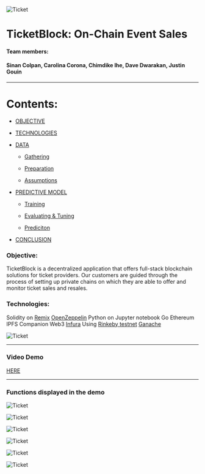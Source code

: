 ![Ticket](image/ETKN.png)

# TicketBlock: On-Chain Event Sales 

#### Team members:
#### Sinan Colpan, Carolina Corona, Chimdike Ihe, Dave Dwarakan, Justin Gouin
---


# Contents:

- [OBJECTIVE](#objective)

- [TECHNOLOGIES](#technologies)

- [DATA](#data)
    - [Gathering](#gathering)

    - [Preparation](#preparation)

    - [Assumptions](#assumptions)

- [PREDICTIVE MODEL](#predictive-model)
	- [Training](#training)

    - [Evaluating & Tuning](#evaluating-&-tuning)

	- [Prediciton](#prediction)	
	
- [CONCLUSION](#conclusion)

### Objective:

TicketBlock is a decentralized application that offers full-stack blockchain solutions for ticket providers. Our customers are guided through the process of setting up private chains on which they are able to offer and monitor ticket sales and resales. 

### Technologies:

Solidity on [Remix](https://remix.ethereum.org/#optimize=false&runs=200&evmVersion=null)
[OpenZeppelin](https://github.com/OpenZeppelin)
Python on Jupyter notebook
Go Ethereum 
IPFS Companion 
Web3
[Infura](https://infura.io)
Using [Rinkeby testnet](https://faucet.rinkeby.io)
[Ganache](https://www.trufflesuite.com/ganache)

![Ticket](image/z.png)

---
### Video Demo
[HERE](https://youtu.be/Ih6cbqdMljA)

---

### Functions displayed in the demo

![Ticket](image/minting.png)

![Ticket](image/buyingfromvendor.png)

![Ticket](image/offertouser.png)

![Ticket](image/colecting-refund.png)

![Ticket](image/accepting_offer.png)

![Ticket](image/rejecting_offer.png)
